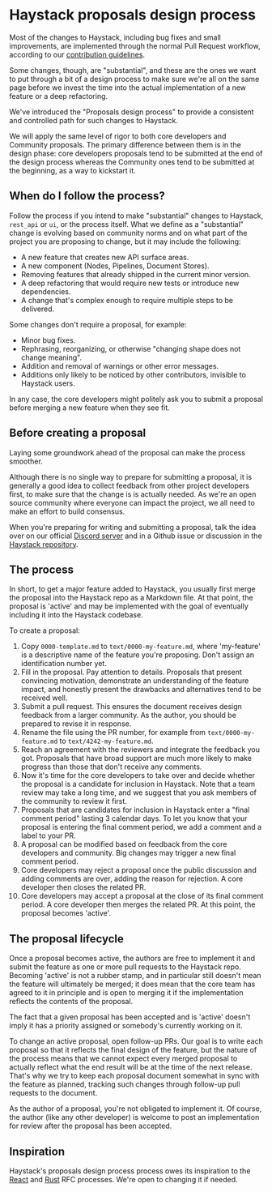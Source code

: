 # Haystack proposals design process

Most of the changes to Haystack, including bug fixes and small improvements,
are implemented through the normal Pull Request workflow, according to our
[contribution guidelines](../CONTRIBUTING.md).

Some changes, though, are "substantial", and these are the ones we want to put through a bit
of a design process to make sure we're all on the same page before we invest the time
into the actual implementation of a new feature or a deep refactoring.

We've introduced the "Proposals design process" to provide a
consistent and controlled path for such changes to Haystack.

We will apply the same level of rigor to both core developers and
Community proposals. The primary difference between them is in the design phase:
core developers proposals tend to be submitted at the end of the design process
whereas the Community ones tend to be submitted at the beginning, as a way
to kickstart it.

## When do I follow the process?

Follow the process if you intend to make "substantial" changes to
Haystack, `rest_api` or `ui`, or the process itself. What we define as a
"substantial" change is evolving based on community norms and
on what part of the project you are proposing to change, but it may include the following:

- A new feature that creates new API surface areas.
- A new component (Nodes, Pipelines, Document Stores).
- Removing features that already shipped in the current minor version.
- A deep refactoring that would require new tests or introduce new dependencies.
- A change that's complex enough to require multiple steps to be delivered.

Some changes don't require a proposal, for example:

- Minor bug fixes.
- Rephrasing, reorganizing, or otherwise "changing shape does not change meaning".
- Addition and removal of warnings or other error messages.
- Additions only likely to be noticed by other contributors, invisible to Haystack users.

In any case, the core developers might politely ask you to submit a proposal before merging
a new feature when they see fit.

## Before creating a proposal

Laying some groundwork ahead of the proposal can make the process smoother.

Although there is no single way to prepare for submitting a proposal, it is generally a good idea
to collect feedback from other project developers first, to make sure that the change is
is actually needed. As we're an open source community where everyone can impact the project, we all
need to make an effort to build consensus.

When you're preparing for writing and submitting a proposal, talk the idea over on our official
[Discord server](https://haystack.deepset.ai/community/join) and in a Github
issue or discussion in the [Haystack repository](https://github.com/deepset-ai/haystack).

## The process

In short, to get a major feature added to Haystack, you usually first merge the proposal into
the Haystack repo as a Markdown file. At that point, the proposal is 'active' and may be
implemented with the goal of eventually including it into the Haystack codebase.

To create a proposal:

1. Copy `0000-template.md` to `text/0000-my-feature.md`, where 'my-feature' is a descriptive name of the feature you're proposing. Don't assign an identification number yet.
2. Fill in the proposal. Pay attention to details. Proposals that present convincing motivation, demonstrate an understanding of the feature impact, and honestly present the drawbacks and alternatives tend to be received well.
3. Submit a pull request. This ensures the document receives design feedback from a larger community. As the author, you should be prepared to revise it in response.
4. Rename the file using the PR number, for example from `text/0000-my-feature.md` to `text/4242-my-feature.md`.
5. Reach an agreement with the reviewers and integrate the feedback you got. Proposals that have broad support are much more likely to make progress than those that don't receive any comments.
6. Now it's time for the core developers to take over and decide whether the proposal is a candidate for inclusion in Haystack. Note that a team review may take a long time, and we suggest that you ask members of the community to review it first.
7. Proposals that are candidates for inclusion in Haystack enter a "final comment period" lasting 3 calendar days. To let you know that your proposal is entering the final comment period, we add a comment and a label to your PR.
8. A proposal can be modified based on feedback from the core developers and community. Big changes may trigger a new final comment period.
9. Core developers may reject a proposal once the public discussion and adding comments are over, adding the reason for rejection. A core developer then closes the related PR.
10. Core developers may accept a proposal at the close of its final comment period. A core developer then merges the related PR. At this point, the proposal becomes 'active'.

## The proposal lifecycle

Once a proposal becomes active, the authors are free to implement it and submit the feature as one or more pull
requests to the Haystack repo. Becoming 'active' is not a rubber stamp, and in particular still doesn't
mean the feature will ultimately be merged; it does mean that the core team has agreed to it in
principle and is open to merging it if the implementation reflects the contents of the proposal.

The fact that a given proposal has been accepted and is 'active' doesn't imply it has a priority assigned or somebody's
currently working on it.

To change an active proposal, open follow-up PRs. Our goal is to write each proposal so that
it reflects the final design of the feature, but the nature of the process means that we cannot
expect every merged proposal to actually reflect what the end result will be at the time of the next release.
That's why we try to keep each proposal document somewhat in sync with the feature as planned, tracking such
changes through follow-up pull requests to the document.

As the author of a proposal, you're not obligated to implement it. Of course, the author (like any other developer)
is welcome to post an implementation for review after the proposal has been accepted.

## Inspiration

Haystack's proposals design process process owes its inspiration to the [React](https://github.com/reactjs/rfcs) and
[Rust](https://github.com/rust-lang/rfcs) RFC processes. We're open to changing it if needed.
